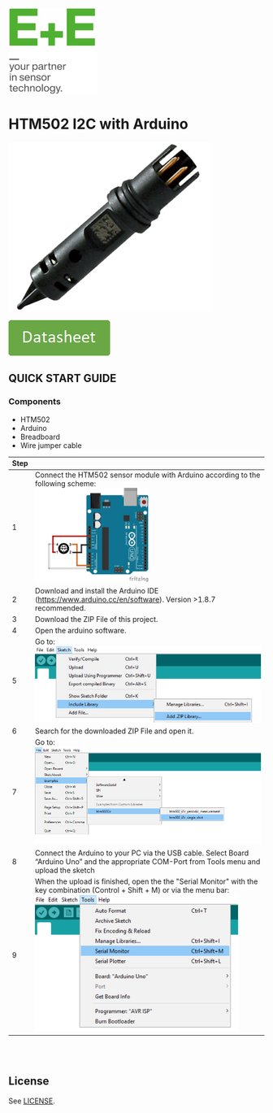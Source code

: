 [![E+E_Logo](./images/epluse-logo.png)](https://www.epluse.com/en/)

# HTM502 I2C with Arduino


![HTM502](./images/HTM502.png) 


<!--[![button1](./images/learn-more.png)](https://www.epluse.com/products/humidity-instruments/humidity-sensing-elements/htm502/)   -->
[![button2](./images/data-sheet.png)](https://www.epluse.com/fileadmin/data/product/htm502/datasheet_HTM502.pdf) 


## QUICK START GUIDE  

### Components 
- HTM502
- Arduino
- Breadboard 
- Wire jumper cable <br>

| Step |                                                                                                                                                             |
|------|-------------------------------------------------------------------------------------------------------------------------------------------------------------|
| 1    | Connect the HTM502 sensor module with Arduino according to the following scheme:<br>  [<img src="images/HTM502_arduino.png" width="50%"/>](images/HTM502_arduino.png)|
| 2    | Download and install the Arduino IDE (https://www.arduino.cc/en/software). Version >1.8.7 recommended.                                                            |
| 3    | Download the ZIP File of this project.|
| 4    | Open the arduino software.|
| 5    | Go to: <br>[<img src="images/add_library.png" width="550"/>](images/add_library.png) |
| 6    | Search for the downloaded ZIP File and open it.|
| 7    | Go to:<br>[<img src="images/open_file.png" width="500"/>](images/open_file.png)|
| 8    | Connect the Arduino to your PC via the USB cable. Select Board “Arduino Uno” and the appropriate COM-Port from Tools menu and upload the sketch |
| 9    | When the upload is finished, open the the "Serial Monitor" with the key combination (Control + Shift + M) or via the menu bar: <br> [<img src="images/serial_Monitor.png" width="400"/>](images/serial_Monitor.png) |

<br> 

<br>

## License 
See [LICENSE](LICENSE).
